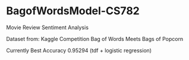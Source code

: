 # BagofWordsModel-CS782
Movie Review Sentiment Analysis

Dataset from: Kaggle Competition Bag of Words Meets Bags of Popcorn

Currently Best Accuracy 0.95294 (tdf + logistic regression) 
